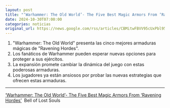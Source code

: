```yaml
---
layout: post
title: "‘Warhammer: The Old World’- The Five Best Magic Armors From ‘Ravening Hordes’ - Bell of Lost Souls"
date: 2024-10-30T07:00:00
categories: noticias
original_url: https://news.google.com/rss/articles/CBMitwFBVV95cUxPbl95T1luTkl3bnhBekJ2TF9OWGRtTDltdVo0MWdpRWFfRU1xNEZnTUkzVjlwYzBhbWlaRW82c1BUcjV4cmJUdGRUWnBPLXBJT1Z6RHVVdzJEQjl4T2I4OHdlT19sWDRVYkZYQWdEUm42MGtwbEVXc1c3Q2RnWGtWdkFXQ2Fuam42ZTk2bzJxcVJTMXM0Z2g4OXUxdXlYYjlwZlNoeEZYN2Q4S0NiQ2NHVGxpeVNYQk0?oc=5
---
```



1. "Warhammer: The Old World" presenta las cinco mejores armaduras mágicas de "Ravening Hordes".
2. Los fanáticos de Warhammer pueden esperar nuevas opciones para proteger a sus ejércitos.
3. La expansión promete cambiar la dinámica del juego con estas poderosas armaduras.
4. Los jugadores ya están ansiosos por probar las nuevas estrategias que ofrecen estas armaduras.


---


[‘Warhammer: The Old World’- The Five Best Magic Armors From ‘Ravening Hordes’](https://news.google.com/rss/articles/CBMitwFBVV95cUxPbl95T1luTkl3bnhBekJ2TF9OWGRtTDltdVo0MWdpRWFfRU1xNEZnTUkzVjlwYzBhbWlaRW82c1BUcjV4cmJUdGRUWnBPLXBJT1Z6RHVVdzJEQjl4T2I4OHdlT19sWDRVYkZYQWdEUm42MGtwbEVXc1c3Q2RnWGtWdkFXQ2Fuam42ZTk2bzJxcVJTMXM0Z2g4OXUxdXlYYjlwZlNoeEZYN2Q4S0NiQ2NHVGxpeVNYQk0?oc=5)  Bell of Lost Souls